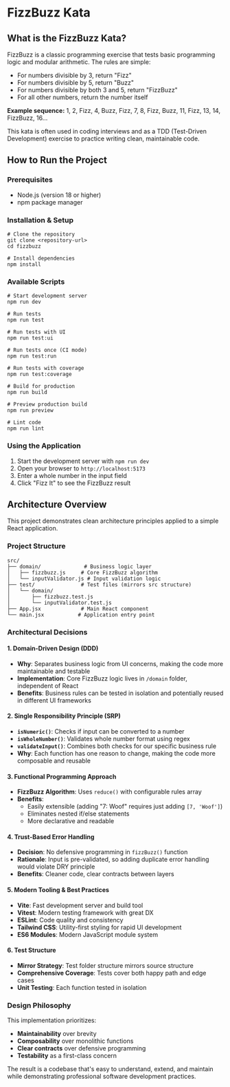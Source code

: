 # FizzBuzz Kata

## What is the FizzBuzz Kata?

FizzBuzz is a classic programming exercise that tests basic programming logic and modular arithmetic. The rules are simple:

- For numbers divisible by 3, return "Fizz"
- For numbers divisible by 5, return "Buzz"  
- For numbers divisible by both 3 and 5, return "FizzBuzz"
- For all other numbers, return the number itself

**Example sequence:** 1, 2, Fizz, 4, Buzz, Fizz, 7, 8, Fizz, Buzz, 11, Fizz, 13, 14, FizzBuzz, 16...

This kata is often used in coding interviews and as a TDD (Test-Driven Development) exercise to practice writing clean, maintainable code.

## How to Run the Project

### Prerequisites
- Node.js (version 18 or higher)
- npm package manager

### Installation & Setup
```shell script
# Clone the repository
git clone <repository-url>
cd fizzbuzz

# Install dependencies
npm install
```


### Available Scripts

```shell script
# Start development server
npm run dev

# Run tests
npm run test

# Run tests with UI
npm run test:ui

# Run tests once (CI mode)
npm run test:run

# Run tests with coverage
npm run test:coverage

# Build for production
npm run build

# Preview production build
npm run preview

# Lint code
npm run lint
```


### Using the Application
1. Start the development server with `npm run dev`
2. Open your browser to `http://localhost:5173`
3. Enter a whole number in the input field
4. Click "Fizz It" to see the FizzBuzz result

## Architecture Overview

This project demonstrates clean architecture principles applied to a simple React application.

### Project Structure
```
src/
├── domain/              # Business logic layer
│   ├── fizzbuzz.js     # Core FizzBuzz algorithm
│   └── inputValidator.js # Input validation logic
├── test/               # Test files (mirrors src structure)
│   └── domain/
│       ├── fizzbuzz.test.js
│       └── inputValidator.test.js
├── App.jsx             # Main React component
└── main.jsx           # Application entry point
```


### Architectural Decisions

#### 1. **Domain-Driven Design (DDD)**
- **Why**: Separates business logic from UI concerns, making the code more maintainable and testable
- **Implementation**: Core FizzBuzz logic lives in `/domain` folder, independent of React
- **Benefits**: Business rules can be tested in isolation and potentially reused in different UI frameworks

#### 2. **Single Responsibility Principle (SRP)**
- **`isNumeric()`**: Checks if input can be converted to a number
- **`isWholeNumber()`**: Validates whole number format using regex
- **`validateInput()`**: Combines both checks for our specific business rule
- **Why**: Each function has one reason to change, making the code more composable and reusable

#### 3. **Functional Programming Approach**
- **FizzBuzz Algorithm**: Uses `reduce()` with configurable rules array
- **Benefits**: 
  - Easily extensible (adding "7: Woof" requires just adding `[7, 'Woof']`)
  - Eliminates nested if/else statements
  - More declarative and readable

#### 4. **Trust-Based Error Handling**
- **Decision**: No defensive programming in `fizzBuzz()` function
- **Rationale**: Input is pre-validated, so adding duplicate error handling would violate DRY principle
- **Benefits**: Cleaner code, clear contracts between layers

#### 5. **Modern Tooling & Best Practices**
- **Vite**: Fast development server and build tool
- **Vitest**: Modern testing framework with great DX
- **ESLint**: Code quality and consistency
- **Tailwind CSS**: Utility-first styling for rapid UI development
- **ES6 Modules**: Modern JavaScript module system

#### 6. **Test Structure**
- **Mirror Strategy**: Test folder structure mirrors source structure
- **Comprehensive Coverage**: Tests cover both happy path and edge cases
- **Unit Testing**: Each function tested in isolation

### Design Philosophy

This implementation prioritizes:
- **Maintainability** over brevity
- **Composability** over monolithic functions  
- **Clear contracts** over defensive programming
- **Testability** as a first-class concern

The result is a codebase that's easy to understand, extend, and maintain while demonstrating professional software development practices.
